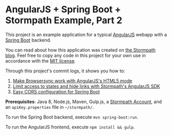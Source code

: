# AngularJS + Spring Boot + Stormpath Example, Part 2

This project is an example application for a typical [AngularJS](http://angularjs.org/) webapp with a [Spring Boot](https://projects.spring.io/spring-boot/) backend.

You can read about how this application was created on [the Stormpath blog](https://stormpath.com/blog/angularjs-spring-boot-tips-and-tricks). Feel free to copy any code in this project for your own use in accordance with the [MIT license](LICENSE).

Through this project's commit logs, it shows you how to:

1. [Make Browsersync work with AngularJS's HTML5 mode](https://github.com/stormpath/stormpath-angularjs-access-control-cors-example/commit/0dc3549e2a70d978fb551556bfe205f0907ea5af)
2. [Limit access to states and hide links with Stormpath's AngularJS SDK](https://github.com/stormpath/stormpath-angularjs-access-control-cors-example/commit/fe8e1853c7771829748ab967dad3c5266c94b317)
3. [Easy CORS configuration for Spring Boot](https://github.com/stormpath/stormpath-angularjs-access-control-cors-example/commit/d7ad3cc8648626e8f9b8aa4bb40e19cda3a7dd67)

**Prerequisites**: Java 8, Node.js, Maven, Gulp.js, a [Stormpath Account](https://api.stormpath.com/register), and an `apiKey.properties` file in `~/stormpath/`.

To run the Spring Boot backend, execute `mvn spring-boot:run`.

To run the AngularJS frontend, execute `npm install && gulp`. 